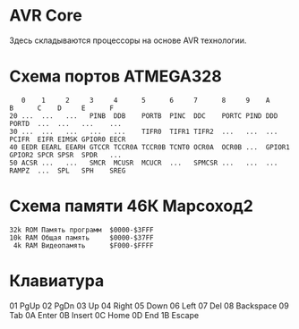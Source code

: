 # AVR Core

Здесь складываются процессоры на основе AVR технологии.

# Схема портов ATMEGA328
```
   0    1     2     3     4      5      6     7      8     9    A      B      C    D     E      F
20 ...  ...   ...   PINB  DDB    PORTB  PINC  DDC    PORTC PIND DDD    PORTD  ...  ...   ...    ...
30 ...  ...   ...   ...   ...    TIFR0  TIFR1 TIFR2  ...   ...  ...    PCIFR  EIFR EIMSK GPIOR0 EECR
40 EEDR EEARL EEARH GTCCR TCCR0A TCCR0B TCNT0 OCR0A  OCR0B ...  GPIOR1 GPIOR2 SPCR SPSR  SPDR   ...
50 ACSR ...   ...   SMCR  MCUSR  MCUCR  ...   SPMCSR ...   ...  ...    RAMPZ  ...  SPL   SPH    SREG
```

# Схема памяти 46К Марсоход2
```
32k ROM Память программ  $0000-$3FFF
10k RAM Общая память     $0000-$37FF
 4k RAM Видеопамять      $F000-$FFFF
```

# Клавиатура

01 PgUp
02 PgDn
03 Up
04 Right
05 Down
06 Left
07 Del
08 Backspace
09 Tab
0A Enter
0B Insert
0C Home
0D End
1B Escape
